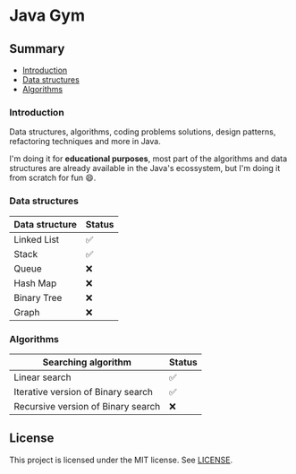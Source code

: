 # Java Gym

## Summary

- [Introduction](#introduction) 
- [Data structures](#data-structures)
- [Algorithms](#algorithms)

### Introduction

Data structures, algorithms, coding problems solutions, design patterns, refactoring techniques and more in Java.

I'm doing it for **educational purposes**, most part of the algorithms and data structures are already available in the Java's ecossystem, but I'm doing it from scratch for fun :smile:.

### Data structures

| Data structure | Status             |
|----------------|--------------------|
| Linked List    | :white_check_mark: |
| Stack          | :white_check_mark: |
| Queue          | :x:                |
| Hash Map       | :x:                |
| Binary Tree    | :x:                |
| Graph          | :x:                |

### Algorithms

| Searching algorithm                | Status             |
|------------------------------------|--------------------|
| Linear search                      | :white_check_mark: |
| Iterative version of Binary search | :white_check_mark: |
| Recursive version of Binary search | :x:                |

## License
This project is licensed under the MIT license. See [LICENSE](./LICENSE).
